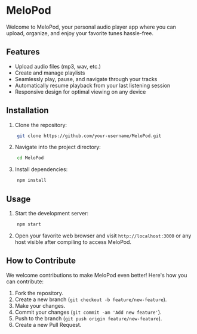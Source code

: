 # MeloPod

Welcome to MeloPod, your personal audio player app where you can upload, organize, and enjoy your favorite tunes hassle-free.

## Features

- Upload audio files (mp3, wav, etc.)
- Create and manage playlists
- Seamlessly play, pause, and navigate through your tracks
- Automatically resume playback from your last listening session
- Responsive design for optimal viewing on any device

## Installation

1. Clone the repository:

```bash
    git clone https://github.com/your-username/MeloPod.git
```

2. Navigate into the project directory:

```bash
    cd MeloPod
```

3. Install dependencies:

```bash
    npm install
```

## Usage

1. Start the development server:

```bash
    npm start
```

2. Open your favorite web browser and visit `http://localhost:3000` or any host visible after compiling to access MeloPod.

## How to Contribute

We welcome contributions to make MeloPod even better! Here's how you can contribute:

1. Fork the repository.
2. Create a new branch (`git checkout -b feature/new-feature`).
3. Make your changes.
4. Commit your changes (`git commit -am 'Add new feature'`).
5. Push to the branch (`git push origin feature/new-feature`).
6. Create a new Pull Request.
